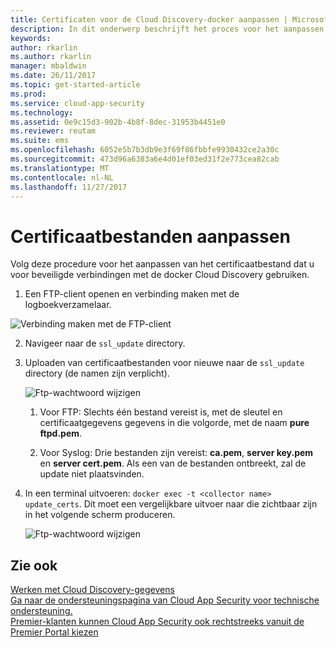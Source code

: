 ```yaml
---
title: Certificaten voor de Cloud Discovery-docker aanpassen | Microsoft Docs
description: In dit onderwerp beschrijft het proces voor het aanpassen van certificaten voor de Cloud Discovery-docker.
keywords: 
author: rkarlin
ms.author: rkarlin
manager: mbaldwin
ms.date: 26/11/2017
ms.topic: get-started-article
ms.prod: 
ms.service: cloud-app-security
ms.technology: 
ms.assetid: 0e9c15d3-902b-4b8f-8dec-31953b4451e0
ms.reviewer: reutam
ms.suite: ems
ms.openlocfilehash: 6052e5b7b3db9e3f69f86fbbfe9930432ce2a30c
ms.sourcegitcommit: 473d96a6383a6e4d01ef03ed31f2e773cea82cab
ms.translationtype: MT
ms.contentlocale: nl-NL
ms.lasthandoff: 11/27/2017
---
```

# <a name="customize-certificate-files"></a>Certificaatbestanden aanpassen

Volg deze procedure voor het aanpassen van het certificaatbestand dat u voor beveiligde verbindingen met de docker Cloud Discovery gebruiken.

1.  Een FTP-client openen en verbinding maken met de logboekverzamelaar.

  ![Verbinding maken met de FTP-client](./media/ftp-connect.png)

2.  Navigeer naar de `ssl_update` directory.
3.  Uploaden van certificaatbestanden voor nieuwe naar de `ssl_update` directory (de namen zijn verplicht).

    ![Ftp-wachtwoord wijzigen](./media/new-certs.png)

    1.  Voor FTP: Slechts één bestand vereist is, met de sleutel en certificaatgegevens gegevens in die volgorde, met de naam **pure ftpd.pem**.
    
    2.  Voor Syslog: Drie bestanden zijn vereist: **ca.pem**, **server key.pem** en **server cert.pem**. Als een van de bestanden ontbreekt, zal de update niet plaatsvinden.

4.  In een terminal uitvoeren: `docker exec -t <collector name> update_certs`. Dit moet een vergelijkbare uitvoer naar die zichtbaar zijn in het volgende scherm produceren.

    ![Ftp-wachtwoord wijzigen](./media/update-certs.png)

## <a name="see-also"></a>Zie ook
[Werken met Cloud Discovery-gegevens](working-with-cloud-discovery-data.md)  
[Ga naar de ondersteuningspagina van Cloud App Security voor technische ondersteuning.](http://support.microsoft.com/oas/default.aspx?prid=16031)  
[Premier-klanten kunnen Cloud App Security ook rechtstreeks vanuit de Premier Portal kiezen](https://premier.microsoft.com/)

